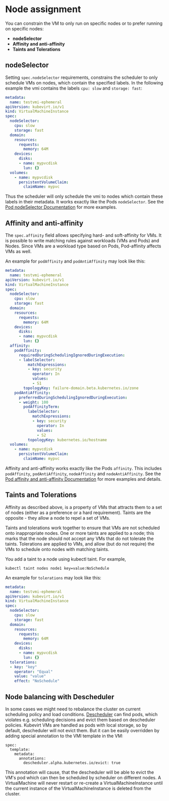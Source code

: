 # Node assignment

You can constrain the VM to only run on specific nodes or to prefer
running on specific nodes:

-   **nodeSelector**
-   **Affinity and anti-affinity**
-   **Taints and Tolerations**


## nodeSelector

Setting `spec.nodeSelector` requirements, constrains the scheduler to
only schedule VMs on nodes, which contain the specified labels. In the
following example the vmi contains the labels `cpu: slow` and
`storage: fast`:

```yaml
metadata:
  name: testvmi-ephemeral
apiVersion: kubevirt.io/v1
kind: VirtualMachineInstance
spec:
  nodeSelector:
    cpu: slow
    storage: fast
  domain:
    resources:
      requests:
        memory: 64M
    devices:
      disks:
      - name: mypvcdisk
        lun: {}
  volumes:
    - name: mypvcdisk
      persistentVolumeClaim:
        claimName: mypvc
```

Thus the scheduler will only schedule the vmi to nodes which contain
these labels in their metadata. It works exactly like the Pods
`nodeSelector`. See the [Pod nodeSelector
Documentation](https://kubernetes.io/docs/concepts/configuration/assign-pod-node/#nodeselector)
for more examples.


## Affinity and anti-affinity

The `spec.affinity` field allows specifying hard- and soft-affinity for
VMs. It is possible to write matching rules against workloads (VMs and
Pods) and Nodes. Since VMs are a workload type based on Pods,
Pod-affinity affects VMs as well.

An example for `podAffinity` and `podAntiAffinity` may look like this:

```yaml
metadata:
  name: testvmi-ephemeral
apiVersion: kubevirt.io/v1
kind: VirtualMachineInstance
spec:
  nodeSelector:
    cpu: slow
    storage: fast
  domain:
    resources:
      requests:
        memory: 64M
    devices:
      disks:
      - name: mypvcdisk
        lun: {}
  affinity:
    podAffinity:
      requiredDuringSchedulingIgnoredDuringExecution:
      - labelSelector:
          matchExpressions:
          - key: security
            operator: In
            values:
            - S1
        topologyKey: failure-domain.beta.kubernetes.io/zone
    podAntiAffinity:
      preferredDuringSchedulingIgnoredDuringExecution:
      - weight: 100
        podAffinityTerm:
          labelSelector:
            matchExpressions:
            - key: security
              operator: In
              values:
              - S2
          topologyKey: kubernetes.io/hostname
  volumes:
    - name: mypvcdisk
      persistentVolumeClaim:
        claimName: mypvc
```

Affinity and anti-affinity works exactly like the Pods `affinity`. This
includes `podAffinity`, `podAntiAffinity`, `nodeAffinity` and
`nodeAntiAffinity`. See the [Pod affinity and anti-affinity
Documentation](https://kubernetes.io/docs/concepts/configuration/assign-pod-node/#affinity-and-anti-affinity)
for more examples and details.


## Taints and Tolerations

Affinity as described above, is a property of VMs that attracts them to
a set of nodes (either as a preference or a hard requirement). Taints
are the opposite - they allow a node to repel a set of VMs.

Taints and tolerations work together to ensure that VMs are not
scheduled onto inappropriate nodes. One or more taints are applied to a
node; this marks that the node should not accept any VMs that do not
tolerate the taints. Tolerations are applied to VMs, and allow (but do
not require) the VMs to schedule onto nodes with matching taints.

You add a taint to a node using kubectl taint. For example,

    kubectl taint nodes node1 key=value:NoSchedule

An example for `tolerations` may look like this:

```yaml
metadata:
  name: testvmi-ephemeral
apiVersion: kubevirt.io/v1
kind: VirtualMachineInstance
spec:
  nodeSelector:
    cpu: slow
    storage: fast
  domain:
    resources:
      requests:
        memory: 64M
    devices:
      disks:
      - name: mypvcdisk
        lun: {}
  tolerations:
  - key: "key"
    operator: "Equal"
    value: "value"
    effect: "NoSchedule"
```
## Node balancing with Descheduler

In some cases we might need to rebalance the cluster on current scheduling policy
and load conditions. [Descheduler](https://github.com/kubernetes-sigs/descheduler)
can find pods, which violates e.g. scheduling decisions and evict them based on descheduler
policies. Kubevirt VMs are handled as pods with local storage, so by default,
descheduler will not evict them. But it can be easily overridden by adding special
annotation to the VMI template in the VM:

```console
spec:
  template:
    metadata:
      annotations:
        descheduler.alpha.kubernetes.io/evict: true
```

This annotation will cause, that the descheduler will be able to evict the VM's pod which can then be
scheduled by scheduler on different nodes. A VirtualMachine will never restart or re-create a
VirtualMachineInstance until the current instance of the VirtualMachineInstance is deleted from the cluster.

